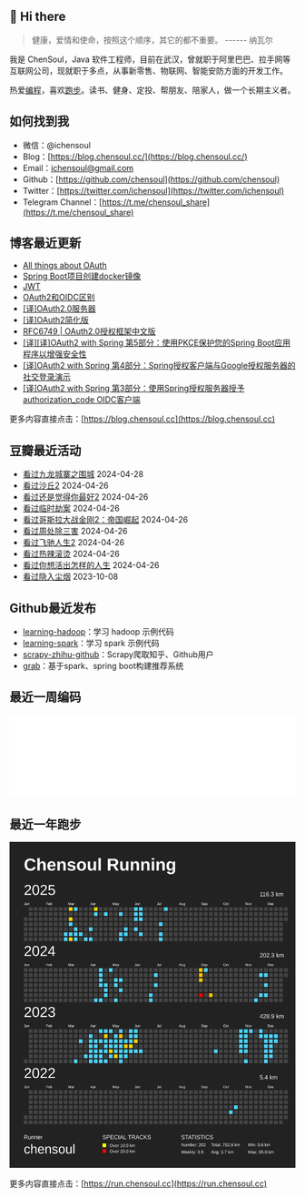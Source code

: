 ## 👋 Hi there

> 健康，爱情和使命，按照这个顺序，其它的都不重要。 ------ 纳瓦尔

我是 ChenSoul，Java 软件工程师，目前在武汉，曾就职于阿里巴巴、拉手网等互联网公司，现就职于多点，从事新零售、物联网、智能安防方面的开发工作。

热爱[编程](https://blog.chensoul.cc/categories/review/)，喜欢[跑步](https://run.chensoul.cc/)。读书、健身、定投、帮朋友、陪家人，做一个长期主义者。

## 如何找到我

- 微信：@ichensoul
- Blog：[https://blog.chensoul.cc/](https://blog.chensoul.cc/)
- Email：[ichensoul@gmail.com](mailto:ichensoul@gmail.com)
- Github：[https://github.com/chensoul](https://github.com/chensoul)
- Twitter：[https://twitter.com/ichensoul](https://twitter.com/ichensoul)
- Telegram Channel：[https://t.me/chensoul_share](https://t.me/chensoul_share)

## 博客最近更新

<!-- blog starts -->
- [All things about OAuth](https://blog.chensoul.cc/posts/2024/06/06/all-things-about-oauth/)
- [Spring Boot项目创建docker镜像](https://blog.chensoul.cc/posts/2024/06/06/spring-boot-docker-image/)
- [JWT](https://blog.chensoul.cc/posts/2024/06/06/jwt/)
- [OAuth2和OIDC区别](https://blog.chensoul.cc/posts/2024/06/06/oauth2-oidc/)
- [[译]OAuth2.0服务器](https://blog.chensoul.cc/posts/2024/06/05/oauth2-server/)
- [[译]OAuth2简化版](https://blog.chensoul.cc/posts/2024/06/05/oauth-2-simplified/)
- [RFC6749 | OAuth2.0授权框架中文版](https://blog.chensoul.cc/posts/2024/06/05/oauth2/)
- [[译][译]OAuth2 with Spring 第5部分：使用PKCE保护您的Spring Boot应用程序以增强安全性](https://blog.chensoul.cc/posts/2024/06/05/oauth2-with-spring-part-5-securing-your-spring-boot-application-with-pkce-for-enhanced-security/)
- [[译]OAuth2 with Spring 第4部分：Spring授权客户端与Google授权服务器的社交登录演示](https://blog.chensoul.cc/posts/2024/06/05/oauth2-with-spring-part-4-spring-authorization-client-social-login-demo-with-google/)
- [[译]OAuth2 with Spring 第3部分：使用Spring授权服务器授予authorization_code OIDC客户端](https://blog.chensoul.cc/posts/2024/06/05/oauth2-with-spring-part-3-authorizing-oidc-client-with-via-authorization-code-grant-from-spring/)
<!-- blog ends -->

更多内容直接点击：[https://blog.chensoul.cc](https://blog.chensoul.cc)

## 豆瓣最近活动

<!-- douban starts -->
- [看过九龙城寨之围城](http://movie.douban.com/subject/24284175/) 2024-04-28
- [看过沙丘2](http://movie.douban.com/subject/35575567/) 2024-04-26
- [看过还是觉得你最好2](http://movie.douban.com/subject/36530235/) 2024-04-26
- [看过临时劫案](http://movie.douban.com/subject/35491115/) 2024-04-26
- [看过哥斯拉大战金刚2：帝国崛起](http://movie.douban.com/subject/35453251/) 2024-04-26
- [看过周处除三害](http://movie.douban.com/subject/36151692/) 2024-04-26
- [看过飞驰人生2](http://movie.douban.com/subject/36369452/) 2024-04-26
- [看过热辣滚烫](http://movie.douban.com/subject/36081094/) 2024-04-26
- [看过你想活出怎样的人生](http://movie.douban.com/subject/26925611/) 2024-04-26
- [看过隐入尘烟](http://movie.douban.com/subject/35131346/) 2023-10-08
<!-- douban ends -->

## Github最近发布

<!-- recent_releases starts -->
- [learning-hadoop](https://github.com/chensoul/learning-hadoop/releases/tag/v0.0.1)：学习 hadoop 示例代码
- [learning-spark](https://github.com/chensoul/learning-spark/releases/tag/v0.0.1)：学习 spark 示例代码
- [scrapy-zhihu-github](https://github.com/chensoul/scrapy-zhihu-github/releases/tag/v0.0.1)：Scrapy爬取知乎、Github用户
- [grab](https://github.com/chensoul/grab/releases/tag/v0.0.1)：基于spark、spring boot构建推荐系统
<!-- recent_releases ends -->

## 最近一周编码

![light](https://raw.githubusercontent.com/chensoul/chensoul/main/images/wakatime_weekly_language_stats.svg#gh-light-mode-only)

## 最近一年跑步

[![light](https://raw.githubusercontent.com/chensoul/running_page/master/assets/github.svg#gh-light-mode-only)](https://run.chensoul.cc)

更多内容直接点击：[https://run.chensoul.cc](https://run.chensoul.cc)
